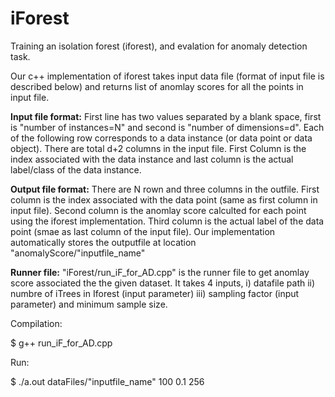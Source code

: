 # iForest
Training an isolation forest (iforest), and evalation for anomaly detection task.

Our c++ implementation of iforest takes input data file (format of input file is described below) and returns list of anomlay scores for all the points in input file.

**Input file format:**
First line has two values separated by a blank space, first is "number of instances=N" and second is "number of dimensions=d". Each of the following row corresponds to a data instance (or data point or data object). There are total d+2 columns in the input file. First Column is the index associated with the data instance and last column is the actual label/class of the data instance.

**Output file format:**
There are N rown and three columns in the outfile. First column is the index associated with the data point (same as first column in input file). Second column is the anomlay score calculted for each point using the iforest implementation. Third column is the actual label of the data point (smae as last column of the input file). Our implementation automatically stores the outputfile at location "anomalyScore/"inputfile_name"

**Runner file:**
"iForest/run_iF_for_AD.cpp" is the runner file to get anomlay score associated the the given dataset. It takes 4 inputs, i) datafile path ii) numbre of iTrees in Iforest (input parameter) iii) sampling factor (input parameter) and minimum sample size.

Compilation: 

$ g++ run_iF_for_AD.cpp

Run:

$ ./a.out dataFiles/"inputfile_name" 100 0.1 256
